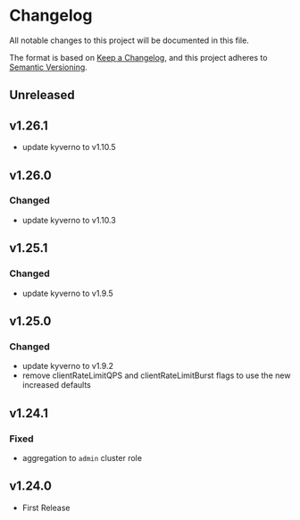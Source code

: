 # Changelog

All notable changes to this project will be documented in this file.

The format is based on [Keep a Changelog](https://keepachangelog.com/en/1.0.0/),
and this project adheres to [Semantic Versioning](https://semver.org/spec/v2.0.0.html).

## Unreleased

## v1.26.1

- update kyverno to v1.10.5

## v1.26.0

### Changed

- update kyverno to v1.10.3

## v1.25.1

### Changed

- update kyverno to v1.9.5

## v1.25.0

### Changed

- update kyverno to v1.9.2
- remove clientRateLimitQPS and clientRateLimitBurst flags to use the new increased defaults

## v1.24.1

### Fixed

- aggregation to `admin` cluster role

## v1.24.0

- First Release
